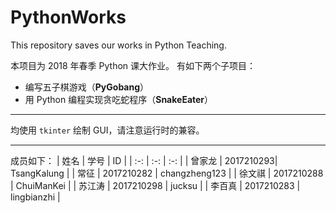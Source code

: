 # PythonWorks

This repository saves our works in Python Teaching.

本项目为 2018 年春季 Python 课大作业。
有如下两个子项目：

- 编写五子棋游戏（**PyGobang**）
- 用 Python 编程实现贪吃蛇程序（**SnakeEater**）

---

均使用 `tkinter` 绘制 GUI，请注意运行时的兼容。

---

成员如下：
| 姓名 | 学号 | ID |
| :-: | :-: | :-: |
| 曾家龙 | 2017210293| TsangKalung |
| 常征 | 2017210282 | changzheng123 |
| 徐文祺 | 2017210288 | ChuiManKei |
| 苏江涛 | 2017210298 | jucksu |
| 李百真 | 2017210283 | lingbianzhi |
